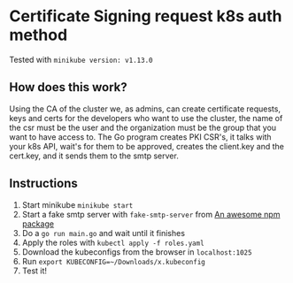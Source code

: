 # Certificate Signing request k8s auth method
Tested with `minikube version: v1.13.0`

## How does this work?
Using the CA of the cluster we, as admins, can create certificate requests, keys and certs for the developers who want to use the cluster, the name of the csr must be the user and the organization must be the group that you want to have access to.
The Go program creates PKI CSR's, it talks with your k8s API, wait's for them to be approved, creates the client.key and the cert.key, and it sends them to the smtp server.

## Instructions
1. Start minikube `minikube start`
2. Start a fake smtp server with `fake-smtp-server` from [An awesome npm package](https://www.npmjs.com/package/fake-smtp-server)
3. Do a `go run main.go` and wait until it finishes
4. Apply the roles with `kubectl apply -f roles.yaml`
5. Download the kubeconfigs from the browser in `localhost:1025`
6. Run `export KUBECONFIG=~/Downloads/x.kubeconfig`
7. Test it!
